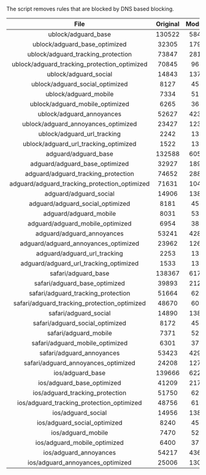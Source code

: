 The script removes rules that are blocked by DNS based blocking.


| File | Original | Modified |
|:----:|:-----:|:-----:|
| ublock/adguard_base | 130522 | 58466 |
| ublock/adguard_base_optimized | 32305 | 17908 |
| ublock/adguard_tracking_protection | 73847 | 28123 |
| ublock/adguard_tracking_protection_optimized | 70845 | 9690 |
| ublock/adguard_social | 14843 | 13758 |
| ublock/adguard_social_optimized | 8127 | 4535 |
| ublock/adguard_mobile | 7334 | 5172 |
| ublock/adguard_mobile_optimized | 6265 | 3692 |
| ublock/adguard_annoyances | 52627 | 42309 |
| ublock/adguard_annoyances_optimized | 23427 | 12328 |
| ublock/adguard_url_tracking | 2242 | 1364 |
| ublock/adguard_url_tracking_optimized | 1522 | 1361 |
| adguard/adguard_base | 132588 | 60573 |
| adguard/adguard_base_optimized | 32927 | 18957 |
| adguard/adguard_tracking_protection | 74652 | 28868 |
| adguard/adguard_tracking_protection_optimized | 71631 | 10419 |
| adguard/adguard_social | 14906 | 13823 |
| adguard/adguard_social_optimized | 8181 | 4586 |
| adguard/adguard_mobile | 8031 | 5359 |
| adguard/adguard_mobile_optimized | 6954 | 3872 |
| adguard/adguard_annoyances | 53241 | 42835 |
| adguard/adguard_annoyances_optimized | 23962 | 12629 |
| adguard/adguard_url_tracking | 2253 | 1373 |
| adguard/adguard_url_tracking_optimized | 1533 | 1370 |
| safari/adguard_base | 138367 | 61772 |
| safari/adguard_base_optimized | 39893 | 21240 |
| safari/adguard_tracking_protection | 51664 | 6248 |
| safari/adguard_tracking_protection_optimized | 48670 | 6096 |
| safari/adguard_social | 14890 | 13804 |
| safari/adguard_social_optimized | 8172 | 4570 |
| safari/adguard_mobile | 7371 | 5214 |
| safari/adguard_mobile_optimized | 6301 | 3728 |
| safari/adguard_annoyances | 53423 | 42936 |
| safari/adguard_annoyances_optimized | 24208 | 12706 |
| ios/adguard_base | 139666 | 62281 |
| ios/adguard_base_optimized | 41209 | 21746 |
| ios/adguard_tracking_protection | 51750 | 6258 |
| ios/adguard_tracking_protection_optimized | 48756 | 6106 |
| ios/adguard_social | 14956 | 13843 |
| ios/adguard_social_optimized | 8240 | 4591 |
| ios/adguard_mobile | 7470 | 5260 |
| ios/adguard_mobile_optimized | 6400 | 3771 |
| ios/adguard_annoyances | 54217 | 43615 |
| ios/adguard_annoyances_optimized | 25006 | 13036 |